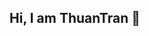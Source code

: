 ## Hi, I am ThuanTran 👋

<!--
**thuantv2/thuantv2** is a ✨ _special_ ✨ repository because its `README.md` (this file) appears on your GitHub profile.
I am a web developer from Vietnam.

Here are some ideas to get you started:

- 🔭 I’m currently working on ...
- 🌱 I’m currently learning ...
- 👯 I’m looking to collaborate on ...
- 🤔 I’m looking for help with ...
- 💬 Ask me about ...
- 📫 How to reach me: ...
- 😄 Pronouns: ...
- ⚡ Fun fact: ...
-->
